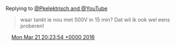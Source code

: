 Replying to [@Pkelektrisch and @YouTube](https://twitter.com/Pkelektrisch/status/711886058200428544)

> waar tankt ie nou met 500V in 15 min? Dat wil ik ook wel eens proberen\!

<img src="../../media/tweet.ico" width="12" /> [Mon Mar 21 20:23:54 +0000 2016](https://twitter.com/DromerDenker/status/712011875332927488)